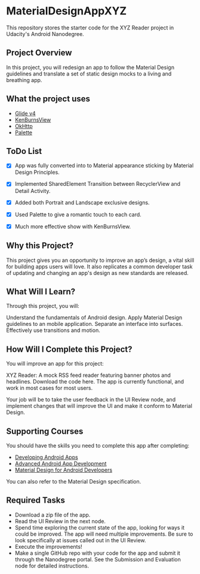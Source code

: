 # MaterialDesignAppXYZ

This repository stores the starter code for the XYZ Reader project in Udacity's Android Nanodegree.

## Project Overview
In this project, you will redesign an app to follow the Material Design guidelines and translate a set of static design mocks to a living and breathing app.

## What the project uses

* [Glide v4](https://github.com/bumptech/glide)
* [KenBurnsView](https://github.com/flavioarfaria/KenBurnsView)
* [OkHttp](https://github.com/square/okhttp)
* [Palette](https://developer.android.com/reference/android/support/v7/graphics/Palette)

## ToDo List

- [x] App was fully converted into to Material appearance sticking by Material Design Principles.
- [x] Implemented SharedElement Transition between RecyclerView and Detail Activity.
- [x] Added both Portrait and Landscape exclusive designs.
- [x] Used Palette to give a romantic touch to each card.
- [x] Much more effective show with KenBurnsView.



## Why this Project?
This project gives you an opportunity to improve an app’s design, a vital skill for building apps users will love. It also replicates a common developer task of updating and changing an app's design as new standards are released.

## What Will I Learn?
Through this project, you will:

Understand the fundamentals of Android design.
Apply Material Design guidelines to an mobile application.
Separate an interface into surfaces.
Effectively use transitions and motion.

## How Will I Complete this Project?
You will improve an app for this project:

XYZ Reader: A mock RSS feed reader featuring banner photos and headlines. Download the code here.
The app is currently functional, and work in most cases for most users.

Your job will be to take the user feedback in the UI Review node, and implement changes that will improve the UI and make it conform to Material Design.

## Supporting Courses
You should have the skills you need to complete this app after completing:

* [Developing Android Apps](https://classroom.udacity.com/courses/ud853)
* [Advanced Android App Development](https://classroom.udacity.com/courses/ud855)
* [Material Design for Android Developers](https://classroom.udacity.com/courses/ud862)

You can also refer to the Material Design specification.

## Required Tasks
* Download a zip file of the app.
* Read the UI Review in the next node.
* Spend time exploring the current state of the app, looking for ways it could be improved. The app will need multiple improvements. Be sure to look specifically at issues called out in the UI Review.
* Execute the improvements!
* Make a single GitHub repo with your code for the app and submit it through the Nanodegree portal. See the Submission and Evaluation node for detailed instructions.

